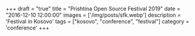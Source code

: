 +++
draft = "true"
title = "Prishtina Open Source Festival 2019"
date = "2016-12-10 12:00:00"
images = ['/img/posts/sfk.webp']
description = 'Festival in Kosovo'
tags = ["kosovo", "conference", "festival"]
category = 'conference'
+++
